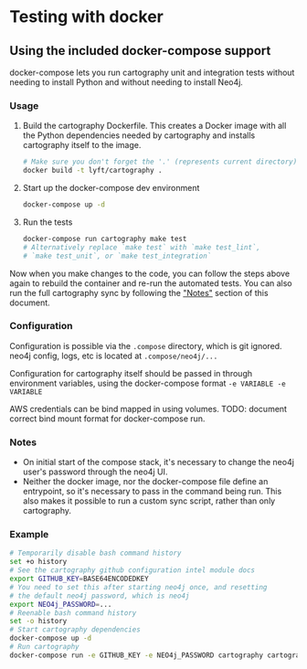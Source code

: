 # Testing with docker

## Using the included docker-compose support
docker-compose lets you run cartography unit and integration tests without
needing to install Python and without needing to install Neo4j.

### Usage

1. Build the cartography Dockerfile. This creates a Docker image with all the
Python dependencies needed by cartography and installs cartography itself to 
the image.

    ```bash
    # Make sure you don't forget the '.' (represents current directory)
    docker build -t lyft/cartography . 
    ```

1. Start up the docker-compose dev environment

    ```bash
    docker-compose up -d
    ```

1. Run the tests
    ```bash
    docker-compose run cartography make test
    # Alternatively replace `make test` with `make test_lint`,
    # `make test_unit`, or `make test_integration`
    ```

Now when you make changes to the code, you can follow the steps above again to
rebuild the container and re-run the automated tests. You can also run the full
cartography sync by following the ["Notes"](#notes) section of this document.

### Configuration

Configuration is possible via the `.compose` directory, which is
git ignored. neo4j config, logs, etc is located at `.compose/neo4j/...`

Configuration for cartography itself should be passed in through
environment variables, using the docker-compose format `-e VARIABLE -e VARIABLE`

AWS credentials can be bind mapped in using volumes. TODO: document correct
bind mount format for docker-compose run.

### Notes

* On initial start of the compose stack, it's necessary to
change the neo4j user's password through the neo4j UI.
* Neither the docker image, nor the docker-compose file define an
entrypoint, so it's necessary to pass in the command being run. This
also makes it possible to run a custom sync script, rather than only
cartography.

### Example

```bash
# Temporarily disable bash command history
set +o history
# See the cartography github configuration intel module docs
export GITHUB_KEY=BASE64ENCODEDKEY
# You need to set this after starting neo4j once, and resetting
# the default neo4j password, which is neo4j
export NEO4j_PASSWORD=...
# Reenable bash command history
set -o history
# Start cartography dependencies
docker-compose up -d
# Run cartography
docker-compose run -e GITHUB_KEY -e NEO4j_PASSWORD cartography cartography --github-config-env-var GITHUB_KEY --neo4j-uri bolt://neo4j:7687 --neo4j-password-env-var NEO4j_PASSWORD --neo4j-user neo4j
```

